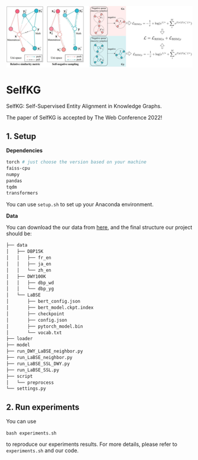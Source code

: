 <img src="img/combine.PNG" style="zoom:100%;" />



# SelfKG

SelfKG: Self-Supervised Entity Alignment in Knowledge Graphs.   

The paper of SelfKG is accepted by The Web Conference 2022!

## 1. Setup

**Dependencies**

```bash
torch # just choose the version based on your machine 
faiss-cpu
numpy
pandas
tqdm
transformers
```
You can use `setup.sh` to set up your Anaconda environment.

**Data**

You can download the our data from [here](https://drive.google.com/drive/folders/1vuXC6A0WETEr-b2yA6Y1ZxR8Dsli4xLr?usp=sharing), and the final structure our project should be:

```bash
├── data
│   ├── DBP15K
│   │   ├── fr_en
│   │   ├── ja_en
│   │   └── zh_en
│   ├── DWY100K
│   │   ├── dbp_wd
│   │   └── dbp_yg
│   └── LaBSE
│       ├── bert_config.json
│       ├── bert_model.ckpt.index
│       ├── checkpoint
│       ├── config.json
│       ├── pytorch_model.bin
│       └── vocab.txt
├── loader
├── model
├── run_DWY_LaBSE_neighbor.py
├── run_LaBSE_neighbor.py
├── run_LaBSE_SSL_DWY.py
├── run_LaBSE_SSL.py
├── script
│   └── preprocess
└── settings.py
```

## 2. Run experiments

You can use 

```bash experiments.sh```

 to reproduce our experiments results. For more details, please refer to `experiments.sh` and our code.
